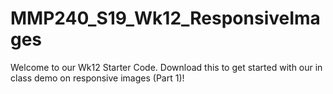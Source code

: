 # MMP240_S19_Wk12_ResponsiveImages

Welcome to our Wk12 Starter Code. Download this to get started with our in class demo on responsive images (Part 1)!
